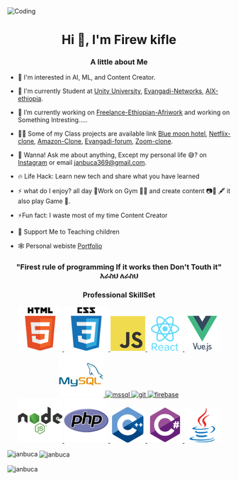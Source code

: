 <img align="" alt="Coding" width="100%" height="120px" src="https://as1.ftcdn.net/v2/jpg/03/32/21/56/1000_F_332215667_FRtsNh6JCtsstNqBlLmiP5dixFFWNJfS.jpg">
<h1 align="center">Hi 👋, I'm Firew kifle</h1>
<h3 align="center">A little about <Strong>Me</Strong></h1>

- 🌱 I'm interested in AI, ML, and Content Creator.

- 👯 I'm currently Student at [Unity University](https://www.uu.edu.et/), [Evangadi-Networks](https://www.evangadi.com/), [AlX-ethiopia](https://www.alxethiopia.com/).
  
- 🔭 I’m currently working on [Freelance-Ethiopian-Afriwork](https://t.me/freelance_ethio) and working on Something Intresting.....

- 👨‍💻 Some of my Class projects are available link [Blue moon hotel](https://janbuca.github.io/Blue-moon-hotel/), [Netflix-clone](https://janbuca.github.io/Netflix-Clone/), [Amazon-Clone](https://clone-ee7ea.web.app/), [Evangadi-forum](https://www.evangadi.com/), [Zoom-clone](https://zoom.us/).

- 💬 Wanna! Ask me about anything, Except my personal life 😅? on [Instagram](https://www.instagram.com/firew_kifle/) or email janbuca369@gmail.com.

- 🔥 Life Hack: Learn new tech and share what you have learned

- ⚡ what do I enjoy? all day 🏃Work on Gym 🏋️‍♂️ and create content 📷🎥 🖋 it also play Game 🎲.
  
- ⚡Fun fact: I waste most of my time Content Creator

- 🤝 Support Me to Teaching children

- 🕸 Personal webiste [Portfolio](https://elshadaik.github.io/) 
<h3 align="center">"Firest rule of programming If it works then Don't Touth it" <br> <Strong>እራስህ ለራስህ</Strong> </h1>

<h3 align="center">Professional SkillSet</h3>
<p align="center">
   <a href="https://www.w3.org/html/" target="_blank" rel="noreferrer"> <img src="https://raw.githubusercontent.com/devicons/devicon/master/icons/html5/html5-original-wordmark.svg" alt="html5" width="100" height="100"/> </a>
  <a href="https://www.w3schools.com/css/" target="_blank" rel="noreferrer"> <img src="https://raw.githubusercontent.com/devicons/devicon/master/icons/css3/css3-original-wordmark.svg" alt="css3" width="100" height="100"/> </a> 
  <a href="https://developer.mozilla.org/en-US/docs/Web/JavaScript" target="_blank" rel="noreferrer"> <img src="https://raw.githubusercontent.com/devicons/devicon/master/icons/javascript/javascript-original.svg" alt="javascript" width="80" height="80"/> </a> 
  <a href="https://reactjs.org/" target="_blank" rel="noreferrer"> <img src="https://raw.githubusercontent.com/devicons/devicon/master/icons/react/react-original-wordmark.svg" alt="react" width="80" height="80"/> </a>
  <a href="https://vuejs.org/" target="_blank" rel="noreferrer"> <img src="https://raw.githubusercontent.com/devicons/devicon/master/icons/vuejs/vuejs-original-wordmark.svg" alt="vuejs" width="80" height="80"/> </a><br>
<a href="https://www.mysql.com/" target="_blank" rel="noreferrer"> <img src="https://raw.githubusercontent.com/devicons/devicon/master/icons/mysql/mysql-original-wordmark.svg" alt="mysql" width="100" height="100"/> </a>
<a href="https://www.microsoft.com/en-us/sql-server" target="_blank" rel="noreferrer"> <img src="https://www.svgrepo.com/show/303229/microsoft-sql-server-logo.svg" alt="mssql" width="100" height="100"/>
  <a href="https://git-scm.com/" target="_blank" rel="noreferrer"> <img src="https://www.vectorlogo.zone/logos/git-scm/git-scm-icon.svg" alt="git" width="80" height="80"/> </a>
 <a href="https://firebase.google.com/" target="_blank" rel="noreferrer"> <img src="https://www.vectorlogo.zone/logos/firebase/firebase-icon.svg" alt="firebase" width="80" height="80"/> </a><br>
<a href="https://nodejs.org" target="_blank" rel="noreferrer"> <img src="https://raw.githubusercontent.com/devicons/devicon/master/icons/nodejs/nodejs-original-wordmark.svg" alt="nodejs" width="100" height="100"/> </a> 
</a> <a href="https://www.php.net" target="_blank" rel="noreferrer"> <img src="https://raw.githubusercontent.com/devicons/devicon/master/icons/php/php-original.svg" alt="php" width="100" height="100"/> </a>
  <a href="https://www.w3schools.com/cpp/" target="_blank" rel="noreferrer"> <img src="https://raw.githubusercontent.com/devicons/devicon/master/icons/cplusplus/cplusplus-original.svg" alt="cplusplus" width="80" height="80"/> </a>
   <a href="https://www.w3schools.com/cs/" target="_blank" rel="noreferrer"> <img src="https://raw.githubusercontent.com/devicons/devicon/master/icons/csharp/csharp-original.svg" alt="csharp" width="80" height="80"/> </a>  
  <a href="https://www.java.com" target="_blank" rel="noreferrer"> <img src="https://raw.githubusercontent.com/devicons/devicon/master/icons/java/java-original.svg" alt="java" width="80" height="80"/> </a> <br>
</p>


<p><img align="left" src="https://github-readme-stats.vercel.app/api/top-langs?username=janbuca&show_icons=true&locale=en&layout=compact" alt="janbuca" /></p>

<p>&nbsp;<img align="center" src="https://github-readme-stats.vercel.app/api?username=janbuca&show_icons=true&locale=en" alt="janbuca" /></p>

<p><img align="center" src="https://github-readme-streak-stats.herokuapp.com/?user=janbuca&" alt="janbuca" /></p>



